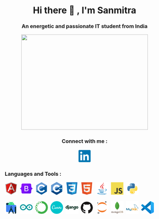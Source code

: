 <h1 align="center">
  Hi there 👋 , I'm Sanmitra
</h1>
 
<h3 align="center">
  An energetic and passionate IT student from India
</h3>
<div align="center">
  <img src="https://media.giphy.com/media/dWesBcTLavkZuG35MI/giphy.gif" width="400" height="300"/>
</div>

<div align="center">
  <h3>
    Connect with me :
  </h3>

  <a href="https://www.linkedin.com/in/sanmitra-t-n/">
    <img src="https://github.com/devicons/devicon/blob/master/icons/linkedin/linkedin-original.svg" width="40" height="40">
  </a>

</div>


<div>
  <h3>
    Languages and Tools :
  </h3>
  
  <div>
    <img src="https://github.com/devicons/devicon/blob/master/icons/angularjs/angularjs-original.svg" width="40" height="40" title="Angular JS">&nbsp;
    <img src="https://github.com/devicons/devicon/blob/master/icons/bootstrap/bootstrap-original.svg" width="40" height="40" title="BootStrap">&nbsp;
    <img src="https://github.com/devicons/devicon/blob/master/icons/c/c-original.svg" width="40" height="40" title="C Programming">&nbsp;
    <img src="https://github.com/devicons/devicon/blob/master/icons/cplusplus/cplusplus-original.svg" width="40" height="40" title="C++ Programming">&nbsp;
    <img src="https://github.com/devicons/devicon/blob/master/icons/css3/css3-original.svg" width="40" height="40" title="CSS">&nbsp;
    <img src="https://github.com/devicons/devicon/blob/master/icons/html5/html5-original.svg" width="40" height="40" title="HTML">&nbsp;
    <img src="https://github.com/devicons/devicon/blob/master/icons/java/java-original.svg" width="40" height="40" title="Java Programming">&nbsp;
    <img src="https://github.com/devicons/devicon/blob/master/icons/javascript/javascript-original.svg" width="40" height="40" title="JavaScript">&nbsp;
    <img src="https://github.com/devicons/devicon/blob/master/icons/python/python-original.svg" width="40" height="40" title="Python Programming">&nbsp;
  </div>
  <br>
  <div>
    <img src="https://github.com/devicons/devicon/blob/master/icons/androidstudio/androidstudio-original.svg" width="40" height="40" title="Andriod Studio">&nbsp;
    <img src="https://github.com/devicons/devicon/blob/master/icons/arduino/arduino-original.svg" width="40" height="40" title="Arduino">&nbsp;
    <img src="https://github.com/devicons/devicon/blob/master/icons/anaconda/anaconda-original.svg" width="40" height="40" title="Anaconda">&nbsp;
    <img src="https://github.com/devicons/devicon/blob/master/icons/canva/canva-original.svg" width="40" height="40" title="Canva">&nbsp;
    <img src="https://github.com/devicons/devicon/blob/master/icons/django/django-plain-wordmark.svg" width="40" height="40" title="Django">&nbsp;
    <img src="https://github.com/devicons/devicon/blob/master/icons/github/github-original.svg" width="40" height="40" title="GitHub">&nbsp;
    <img src="https://github.com/devicons/devicon/blob/master/icons/jupyter/jupyter-original.svg" width="40" height="40" title="Jupyter">&nbsp;
    <img src="https://github.com/devicons/devicon/blob/master/icons/mongodb/mongodb-original-wordmark.svg" width="40" height="40" title="MongoDB">&nbsp;
    <img src="https://github.com/devicons/devicon/blob/master/icons/mysql/mysql-original-wordmark.svg" width="40" height="40" title="MySQL">&nbsp;
    <img src="https://github.com/devicons/devicon/blob/master/icons/vscode/vscode-original.svg" width="40" height="40" title="Visual Studio Code">&nbsp;  
  </div>  
</div>
<!--
**SanmitraTN/SanmitraTN** is a ✨ _special_ ✨ repository because its `README.md` (this file) appears on your GitHub profile.

Here are some ideas to get you started:

- 🔭 I’m currently working on ...
- 🌱 I’m currently learning ...
- 👯 I’m looking to collaborate on ...
- 🤔 I’m looking for help with ...
- 💬 Ask me about ...
- 📫 How to reach me: ...
- 😄 Pronouns: ...
- ⚡ Fun fact: ...
-->
